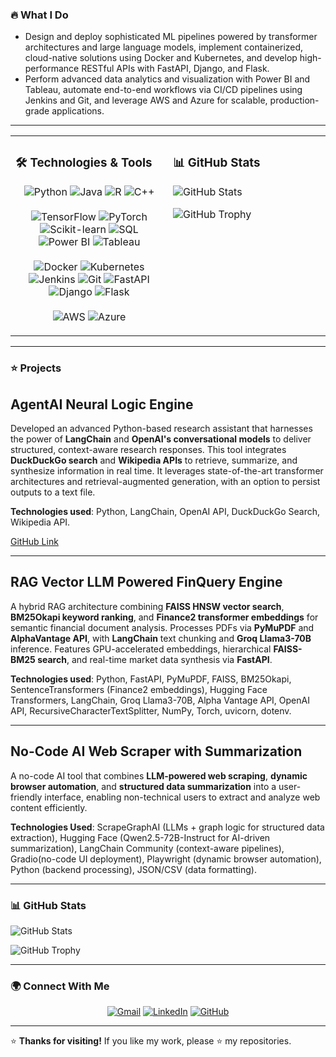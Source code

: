 ### 🔥 What I Do
- Design and deploy sophisticated ML pipelines powered by transformer architectures and large language models, implement containerized, cloud-native solutions using Docker and Kubernetes, and develop high-performance RESTful APIs with FastAPI, Django, and Flask.
- Perform advanced data analytics and visualization with Power BI and Tableau, automate end-to-end workflows via CI/CD pipelines using Jenkins and Git, and leverage AWS and Azure for scalable, production-grade applications.
---
<table>
  <tr>
    <td valign="top" width="50%">
      <h3>🛠️ Technologies & Tools</h3>
      <p align="center">
        <!-- Programming Languages -->
        <img src="https://img.shields.io/badge/-Python-3776AB?style=flat&logo=python&logoColor=white" alt="Python" /> 
        <img src="https://img.shields.io/badge/-Java-007396?style=flat&logo=java&logoColor=white" alt="Java" /> 
        <img src="https://img.shields.io/badge/-R-276DC3?style=flat&logo=r&logoColor=white" alt="R" /> 
        <img src="https://img.shields.io/badge/-C++-00599C?style=flat&logo=c%2B%2B&logoColor=white" alt="C++" />
        <br /><br />
        <!-- ML & Data Analysis -->
        <img src="https://img.shields.io/badge/-TensorFlow-FF6F00?style=flat&logo=tensorflow&logoColor=white" alt="TensorFlow" />
        <img src="https://img.shields.io/badge/-PyTorch-EE4C2C?style=flat&logo=pytorch&logoColor=white" alt="PyTorch" />
        <img src="https://img.shields.io/badge/-Scikit--learn-F7931E?style=flat&logo=scikit-learn&logoColor=white" alt="Scikit-learn" />
        <img src="https://img.shields.io/badge/-SQL-4479A1?style=flat&logo=postgresql&logoColor=white" alt="SQL" />
        <img src="https://img.shields.io/badge/-Power%20BI-F2C811?style=flat&logo=powerbi&logoColor=black" alt="Power BI" />
        <img src="https://img.shields.io/badge/-Tableau-E97627?style=flat&logo=tableau&logoColor=white" alt="Tableau" />
        <br /><br />
        <!-- MLOps & Web Frameworks -->
        <img src="https://img.shields.io/badge/-Docker-2496ED?style=flat&logo=docker&logoColor=white" alt="Docker" />
        <img src="https://img.shields.io/badge/-Kubernetes-326CE5?style=flat&logo=kubernetes&logoColor=white" alt="Kubernetes" />
        <img src="https://img.shields.io/badge/-Jenkins-D24939?style=flat&logo=jenkins&logoColor=white" alt="Jenkins" />
        <img src="https://img.shields.io/badge/-Git-F05032?style=flat&logo=git&logoColor=white" alt="Git" />
        <img src="https://img.shields.io/badge/-FastAPI-009688?style=flat&logo=fastapi&logoColor=white" alt="FastAPI" />
        <img src="https://img.shields.io/badge/-Django-092E20?style=flat&logo=django&logoColor=white" alt="Django" />
        <img src="https://img.shields.io/badge/-Flask-000000?style=flat&logo=flask&logoColor=white" alt="Flask" />
        <br /><br />
        <!-- Cloud Platforms -->
        <img src="https://img.shields.io/badge/-AWS-232F3E?style=flat&logo=amazon-aws&logoColor=white" alt="AWS" />
        <img src="https://img.shields.io/badge/-Azure-0078D4?style=flat&logo=microsoft-azure&logoColor=white" alt="Azure" />
      </p>
    </td>
    <td valign="top" width="50%">
      <h3>📊 GitHub Stats</h3>

<!-- GitHub Contribution Graph -->
![GitHub Stats](https://github-readme-stats.vercel.app/api?username=asra020601&show_icons=true&theme=light&bg_color=FFFFFF)

<!-- GitHub Trophy  -->
![GitHub Trophy](https://github-profile-trophy.vercel.app/?username=asra020601&theme=light&bg_color=FFFFFF&trophies=award1,award2,award3)

  </tr>
</table>

----

### ⭐ Projects

## AgentAI Neural Logic Engine  
Developed an advanced Python-based research assistant that harnesses the power of **LangChain** and **OpenAI's conversational models** to deliver structured, context-aware research responses. This tool integrates **DuckDuckGo search** and **Wikipedia APIs** to retrieve, summarize, and synthesize information in real time. It leverages state-of-the-art transformer architectures and retrieval-augmented generation, with an option to persist outputs to a text file.  

**Technologies used**: Python, LangChain, OpenAI API, DuckDuckGo Search, Wikipedia API.  

[GitHub Link](https://github.com/asra020601/Agentic-AI-Neural-Logic-Engine)  

---

## RAG Vector LLM Powered FinQuery Engine  
A hybrid RAG architecture combining **FAISS HNSW vector search**, **BM25Okapi keyword ranking**, and **Finance2 transformer embeddings** for semantic financial document analysis. Processes PDFs via **PyMuPDF** and **AlphaVantage API**, with **LangChain** text chunking and **Groq Llama3-70B** inference. Features GPU-accelerated embeddings, hierarchical **FAISS-BM25 search**, and real-time market data synthesis via **FastAPI**.  

**Technologies used**: Python, FastAPI, PyMuPDF, FAISS, BM25Okapi, SentenceTransformers (Finance2 embeddings), Hugging Face Transformers, LangChain, Groq Llama3-70B, Alpha Vantage API, OpenAI API, RecursiveCharacterTextSplitter, NumPy, Torch, uvicorn, dotenv.  

---

## No-Code AI Web Scraper with Summarization  
A no-code AI tool that combines **LLM-powered web scraping**, **dynamic browser automation**, and **structured data summarization** into a user-friendly interface, enabling non-technical users to extract and analyze web content efficiently.

**Technologies Used**: ScrapeGraphAI (LLMs + graph logic for structured data extraction), Hugging Face (Qwen2.5-72B-Instruct for AI-driven summarization), LangChain Community (context-aware pipelines), Gradio(no-code UI deployment), Playwright (dynamic browser automation), Python (backend processing), JSON/CSV (data formatting).  

---
### 📊 GitHub Stats
<!-- GitHub Contribution Graph -->
![GitHub Stats](https://github-readme-stats.vercel.app/api?username=asra020601&show_icons=true&theme=light&bg_color=FFFFFF)

<!-- GitHub Trophy  -->
![GitHub Trophy](https://github-profile-trophy.vercel.app/?username=asra020601&theme=light&bg_color=FFFFFF&trophies=award1,award2,award3)

---
### 🌍 Connect With Me

<p align="center">
  <a href="mailto:asrahussain0206@gmail.com"><img src="https://img.shields.io/badge/Gmail-D14836?style=for-the-badge&logo=gmail&logoColor=white" alt="Gmail"></a>
  <a href="https://www.linkedin.com/in/asra-hussain-69783225b/"><img src="https://img.shields.io/badge/LinkedIn-0077B5?style=for-the-badge&logo=linkedin&logoColor=white" alt="LinkedIn"></a>
  <a href="https://github.com/asra020601"><img src="https://img.shields.io/badge/GitHub-181717?style=for-the-badge&logo=github&logoColor=white" alt="GitHub"></a>
</p>

---

⭐ **Thanks for visiting!** If you like my work, please ⭐ my repositories.
